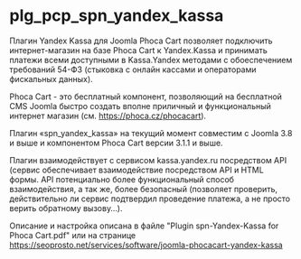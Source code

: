 # plg_pcp_spn_yandex_kassa

Плагин Yandex Kassa для Joomla Phoca Cart позволяет подключить интернет-магазин на базе Phoca Cart к  Yandex.Kassa и принимать платежи всеми доступными в Kassa.Yandex методами с обоеспечением требований 54-ФЗ (стыковка с онлайн кассами и операторами фискальных данных).

Phoca Cart - это бесплатный компонент, позволяющий на бесплатной CMS Joomla быстро создать вполне приличный и функциональный интернет магазин (см. https://phoca.cz/phocacart).

Плагин «spn_yandex_kassa» на текущий момент совместим с Joomla 3.8 и выше и компонентом Phoca Cart версии 3.1.1 и выше.

Плагин взаимодействует с сервисом kassa.yandex.ru посредством API (сервис обеспечивает взаимодействие посредством  API и HTML формы. API потенциально более функциональный способ взаимодействия, а так же, более безопасный (позволяет проверить, действительно ли сервис подтвердил проведение платежа, а не просто верить обратному вызову…). 

Описание и настройка описана в файле "Plugin spn-Yandex-Kassa for Phoca Cart.pdf" или на странице https://seoprosto.net/services/software/joomla-phocacart-yandex-kassa
